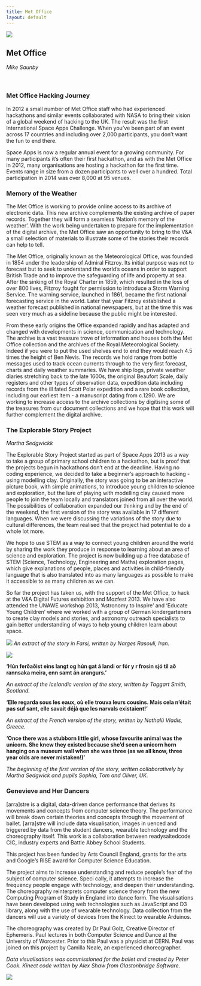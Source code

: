 ```yaml
---
title: Met Office
layout: default
---
```


![](/images/03a.jpg)

## Met Office
*Mike Saunby*
<br />
<br />
<br />
### Met Office Hacking Journey
In 2012 a small number of Met Office staff who had experienced hackathons and similar events collaborated with NASA to bring their vision of a global weekend of hacking to the UK. The result was the first International Space Apps Challenge. When you’ve been part of an event across 17 countries and including over 2,000 participants, you don’t want the fun to end there.

Space Apps is now a regular annual event for a growing community. For many participants it’s often their  first hackathon, and as with the Met Office in 2012, many organisations are hosting a hackathon for the  first time. Events range in size from a dozen participants to well over a hundred. Total participation in 2014 was over 8,000 at 95 venues.

### Memory of the Weather
The Met Office is working to provide online access to its archive of electronic data. This new archive complements the existing archive of paper records. Together they will form a seamless ‘Nation’s memory of the weather’. With the work being undertaken to prepare for the implementation of the digital archive, the Met Office saw an opportunity to bring to the V&A a small selection of materials to illustrate some of the stories their records can help to tell.

The Met Office, originally known as the Meteorological Office, was founded in 1854 under the leadership of Admiral Fitzroy. Its initial purpose was not to forecast but to seek to understand the world’s oceans in order to support British Trade and to improve the safeguarding of life and property at sea. After the sinking of the Royal Charter in 1859, which resulted in the loss of over 800 lives, Fitzroy fought for permission to introduce a Storm Warning Service. The warning service, launched in 1861, became the first national forecasting service in the world. Later that year Fitzroy established a weather forecast published in national newspapers, but at the time this was seen very much as a sideline because the public might be interested.

From these early origins the Office expanded rapidly and has adapted and changed with developments in science, communication and technology. The archive is a vast treasure trove of information and houses both the Met Office collection and the archives of the Royal Meteorological Society. Indeed if you were to put the used shelves end to end they would reach 4.5 times the height of Ben Nevis. The records we hold range from bottle messages used to track ocean currents through to the very first forecast, charts and daily weather summaries. We have ship logs, private weather diaries stretching back to the late 1600s, the original Beaufort Scale, daily registers and other types of observation data, expedition data including records from the ill fated Scott Polar expedition and a rare book collection, including our earliest item - a manuscript dating from c.1290. We are working to increase access to the archive collections by digitising some of the treasures from our document collections and we hope that this work will further complement the digital archive.

### The Explorable Story Project
*Martha Sedgwickk*

The Explorable Story Project started as part of Space Apps 2013 as a way to take a group of primary school children to a hackathon, but is proof that the projects begun in hackathons don’t end at the deadline. Having no coding experience, we decided to take a beginner’s approach to hacking - using modelling clay. Originally, the story was going to be an interactive picture book, with simple animations, to introduce young children to science and exploration, but the lure of playing with modelling clay caused more people to join the team locally and translators joined from all over the world. The possibilities of collaboration expanded our thinking and by the end of the weekend, the first version of the story was available in 17 different languages. When we were discussing the variations of the story due to cultural differences, the team realised that the project had potential to do a whole lot more.

We hope to use STEM as a way to connect young children around the world by sharing the work they produce in response to learning about an area of science and exploration. The project is now building up a free database of STEM (Science, Technology, Engineering and Maths) exploration pages, which give explanations of people, places and activities in child-friendly language that is also translated into as many languages as possible to make it accessible to as many children as we can.

So far the project has taken us, with the support of the Met Office, to hack at the V&A Digital Futures exhibition and Mozfest 2013. We have also attended the UNAWE workshop 2013, ‘Astronomy to Inspire’ and ‘Educate Young Children’ where we worked with a group of German kindergarteners to create clay models and stories, and astronomy outreach specialists to gain better understanding of ways to help young children learn about space.

![](/images/03w.jpg)
*An extract of the story in Farsi, written by Narges Rasouli, Iran.*

![](/images/03b.jpg)

**‘Hún ferðaðist eins langt og hún gat á landi or fór y r frosin sjó til að rannsaka meira, enn samt án arangurs.’**

*An extract of the Icelandic version of the story, written by Taggart Smith, Scotland.*

**‘Elle regarda sous les eaux, où elle trouva leurs cousins. Mais cela n’était pas suf sant, elle savait déjà que les narvals existaient!’**

*An extract of the French version of the story, written by Nathalü Vladis, Greece.*

**‘Once there was a stubborn little girl, whose favourite animal was the unicorn. She knew they existed because she’d seen a unicorn horn hanging on a museum wall when she was three (as we all know, three year olds are never mistaken!)’**

*The beginning of the first version of the story, written collaboratively by Martha Sedgwick and pupils Sophia, Tom and Oliver, UK.*

### Genevieve and Her Dancers

[arra]stre is a digital, data-driven dance performance that derives its movements and concepts from computer science theory. The performance will break down certain theories and concepts through the movement of ballet. [arra]stre will include data visualisation, images in uenced and triggered by data from the student dancers, wearable technology and the choreography itself. This work is a collaboration between readysaltedcode CIC, industry experts and Battle Abbey School Students.

This project has been funded by Arts Council England, grants for the arts and Google’s RISE award for Computer Science Education.

The project aims to increase understanding and reduce people’s fear of the subject of computer science. Speci cally, it attempts to increase the frequency people engage with technology, and deepen their understanding. The choreography reinterprets computer science theory from the new Computing Program of Study in England into dance form. The visualisations have been developed using web technologies such as JavaScript and D3 library, along with the use of wearable technology. Data collection from the dancers will use a variety of devices from the Kinect to wearable Arduinos.

The choreography was created by Dr Paul Golz, Creative Director of Ephemeris. Paul lectures in both Computer Science and Dance at the University of Worcester. Prior to this Paul was a physicist at CERN. Paul was joined on this project by Camilla Neale, an experienced choreographer.

*Data visualisations was commissioned for the ballet and created by Peter Cook. Kinect code written by Alex Shaw from Glastonbridge Software.*

![](/images/03c.jpg)
